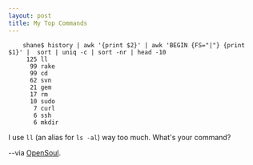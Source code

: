 ```yaml
--- 
layout: post
title: My Top Commands
---
```


		shane$ history | awk '{print $2}' | awk 'BEGIN {FS="|"} {print $1}' |  sort | uniq -c | sort -nr | head -10
		 125 ll
		  99 rake
		  99 cd
		  62 svn
		  21 gem
		  17 rm
		  10 sudo
		   7 curl
		   6 ssh
		   6 mkdir

I use <code>ll</code> (an alias for <code>ls -al</code>) way too much.  What's your command?

--via [OpenSoul](http://opensoul.org/2006/9/27/what-s-your-command).
